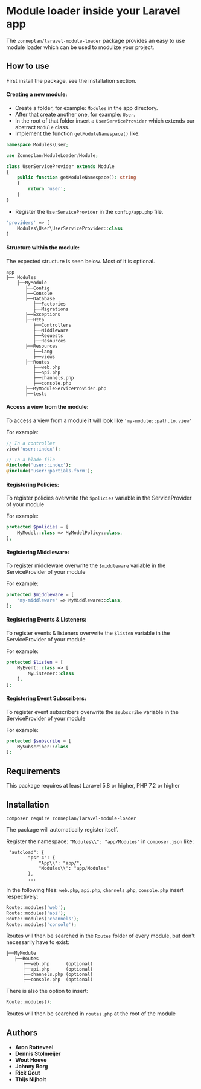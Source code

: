 # Module loader inside your Laravel app

The `zonneplan/laravel-module-loader` package provides an easy to use module loader 
which can be used to modulize your project.

## How to use

First install the package, see the installation section.

#### Creating a new module:

- Create a folder, for example: `Modules` in the app directory.
- After that create another one, for example: `User`.
- In the root of that folder insert a `UserServiceProvider` which extends our abstract `Module` class.
- Implement the function `getModuleNamespace()` like:
``` php
namespace Modules\User;

use Zonneplan/ModuleLoader/Module;

class UserServiceProvider extends Module
{
    public function getModuleNamespace(): string
    {
        return 'user';
    }
}
```
- Register the `UserServiceProvider` in the `config/app.php` file.
``` php
'providers' => [
    Modules\User\UserServiceProvider::class
]
```

#### Structure within the module:
The expected structure is seen below. Most of it is optional.

```$xslt
app
├── Modules
    ├──MyModule
       ├──Config
       ├──Console
       ├──Database
          ├──Factories
          ├──Migrations
       ├──Exceptions
       ├──Http
          ├──Controllers
          ├──Middleware
          ├──Requests
          ├──Resources
       ├──Resources
          ├──lang
          ├──views
       ├──Routes
          ├──web.php            
          ├──api.php            
          ├──channels.php       
          ├──console.php        
       ├──MyModuleServiceProvider.php
       ├──tests
```

#### Access a view from the module:
To access a view from a module it will look like `'my-module::path.to.view'`

For example:
``` php
// In a controller
view('user::index');

// In a blade file
@include('user::index');
@include('user::partials.form');
````
 
 #### Registering Policies:
 To register policies overwrite the `$policies` variable in the ServiceProvider of your module
 
 For example:
``` php
protected $policies = [
    MyModel::class => MyModelPolicy::class,
];
``` 

#### Registering Middleware:
 To register middleware overwrite the `$middleware` variable in the ServiceProvider of your module
 
 For example:
``` php
protected $middleware = [
    'my-middleware' => MyMiddleware::class,
];
```

#### Registering Events & Listeners:
 To register events & listeners overwrite the `$listen` variable in the ServiceProvider of your module
 
 For example:
``` php
protected $listen = [
    MyEvent::class => [
        MyListener::class
    ],
];
```

#### Registering Event Subscribers:
 To register event subscribers overwrite the `$subscribe` variable in the ServiceProvider of your module
 
 For example:
``` php
protected $subscribe = [
    MySubscriber::class
];
```

## Requirements

This package requires at least Laravel 5.8 or higher, PHP 7.2 or higher 

## Installation

`composer require zonneplan/laravel-module-loader`

The package will automatically register itself.

Register the namespace: `"Modules\\": "app/Modules"` in `composer.json` like:
```$xslt
 "autoload": {
        "psr-4": {
            "App\\": "app/",
            "Modules\\": "app/Modules"
        },
        ...
``` 

In the following files: `web.php`, `api.php`, `channels.php`, `console.php`  insert respectively:
``` php
Route::modules('web');
Route::modules('api');
Route::modules('channels');
Route::modules('console');
```

Routes will then be searched in the `Routes` folder of every module, but don't necessarily have to exist: 

```$xslt
├──MyModule
   ├──Routes
      ├──web.php      (optional)
      ├──api.php      (optional)
      ├──channels.php (optional)
      ├──console.php  (optional)
```

There is also the option to insert:
``` php
Route::modules();
```
Routes will then be searched in `routes.php` at the root of the module 

## Authors

* **Aron Rotteveel**
* **Dennis Stolmeijer** 
* **Wout Hoeve** 
* **Johnny Borg** 
* **Rick Gout**
* **Thijs Nijholt** 
